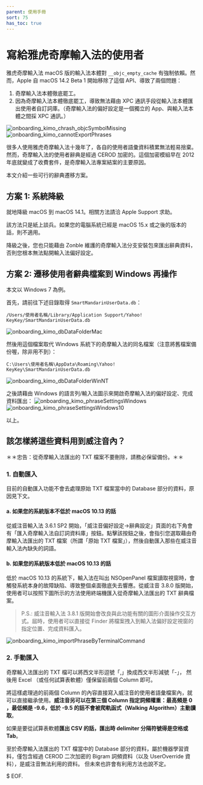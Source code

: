 ```yaml
---
parent: 使用手冊
sort: 75
has_toc: true
---
```

# 寫給雅虎奇摩輸入法的使用者

雅虎奇摩輸入法 macOS 版的輸入法本體對 `__objc_empty_cache` 有強制依賴。然而，Apple 自 macOS 14.2 Beta 1 開始移除了這個 API、導致了兩個問題：

1. 奇摩輸入法本體徹底罷工。
2. 因為奇摩輸入法本體徹底罷工，導致無法藉由 XPC 通訊手段從輸入法本體匯出使用者自訂詞庫。（奇摩輸入法的偏好設定是一個獨立的 App、與輸入法本體之間採 XPC 通訊。）

![onboarding_kimo_chrash_objcSymbolMissing](assets/onboarding_kimo_chrash_objcSymbolMissing.jpg)
![onboarding_kimo_cannotExportPhrases](assets/onboarding_kimo_cannotExportPhrases.png)

很多人使用雅虎奇摩輸入法十幾年了，各自的使用者語彙資料積累無法輕易捨棄。然而，奇摩輸入法的使用者辭典是經過 CEROD 加密的。這個加密模組早在 2012 年底就變成了收費套件，是奇摩輸入法專案結案的主要原因。

本文介紹一些可行的辭典遷移方案。

## 方案 1: 系統降級

就地降級 macOS 到 macOS 14.1。相關方法請洽 Apple Support 求助。

該方法只是紙上談兵。如果您的電腦系統已經是 macOS 15.x 或之後的版本的話，則不適用。

降級之後，您也只能藉由 Zonble 維護的奇摩輸入法分支安裝包來匯出辭典資料，否則您根本無法點開輸入法偏好設定。

## 方案 2: 遷移使用者辭典檔案到 Windows 再操作

本文以 Windows 7 為例。

首先，請前往下述目錄取得 `SmartMandarinUserData.db`：

```
/Users/使用者名稱/Library/Application Support/Yahoo! KeyKey/SmartMandarinUserData.db
```
![onboarding_kimo_dbDataFolderMac](assets/onboarding_kimo_dbDataFolderMac.png)

然後用這個檔案取代 Windows 系統下的奇摩輸入法的同名檔案（注意將舊檔案備份喔，除非用不到）：
```
C:\Users\使用者名稱\AppData\Roaming\Yahoo! KeyKey\SmartMandarinUserData.db
```
![onboarding_kimo_dbDataFolderWinNT](assets/onboarding_kimo_dbDataFolderWinNT.png)

之後請藉由 Windows 的語言列/輸入法圖示來開啟奇摩輸入法的偏好設定、完成資料匯出：
![onboarding_kimo_phraseSettingsWindows](assets/onboarding_kimo_phraseSettingsWindows.png)
![onboarding_kimo_phraseSettingsWindows10](assets/onboarding_kimo_phraseSettingsWindows10.png)

以上。

## 該怎樣將這些資料用到威注音內？

＊＊忠告：從奇摩輸入法匯出的 TXT 檔案不要刪除，請務必保留備份。＊＊

### 1. 自動匯入

目前的自動匯入功能不會去處理原始 TXT 檔案當中的 Database 部分的資料，原因見下文。

#### a. 如果您的系統版本不低於 macOS 10.13 的話

從威注音輸入法 3.6.1 SP2 開始，「威注音偏好設定->辭典設定」頁面的右下角會有「匯入奇摩輸入法自訂詞資料庫」按鈕。點擊該按鈕之後，會指引您選取藉由奇摩輸入法匯出的 TXT 檔案（所謂「原始 TXT 檔案」），然後自動匯入那些在威注音輸入法內缺失的詞語。

#### b. 如果您的系統版本低於 macOS 10.13 的話

低於 macOS 10.13 的系統下，輸入法在叫出 NSOpenPanel 檔案讀取視窗時，會觸發系統本身的故障缺陷、導致整個桌面徹底失去響應。從威注音 3.8.0 版開始，使用者可以按照下圖所示的方法使用終端機匯入從奇摩輸入法匯出的 TXT 辭典檔案。

> P.S.: 威注音輸入法 3.8.1 版開始會改良與此功能有關的圖形介面操作交互方式。屆時，使用者可以直接從 Finder 將檔案拽入到輸入法偏好設定視窗的指定位置、完成資料匯入。

![onboarding_kimo_importPhraseByTerminalCommand](assets/onboarding_kimo_importPhraseByTerminalCommand.png)

### 2. 手動匯入

奇摩輸入法匯出的 TXT 檔可以將西文半形逗號「,」換成西文半形減號「-」，
然後用 Excel （或任何試算表軟體）僅保留前兩個 Column 即可。

將這樣處理過的前兩個 Column 的內容直接寫入威注音的使用者語彙檔案內，就可以直接繼承使用。**威注音另可以在第三個 Column 指定詞頻權重：最高頻是 0 ，最低頻是 -9.6，低於 -9.5 的話不會被爬軌函式（Walking Algorithm）主動讀取**。

如果是要從試算表軟體**匯出 CSV 的話，匯出時 delimiter 分隔符號得是空格或 Tab**。

至於奇摩輸入法匯出的 TXT 檔當中的 Database 部分的資料，屬於機器學習資料，僅包含經過 CEROD 二次加密的 Bigram 詞頻資料（以及 UserOverride 資料），是威注音無法利用的資料。
但未來也許會有利用方法也說不定。

$ EOF.
